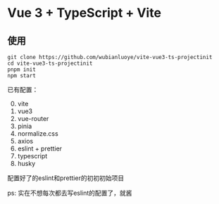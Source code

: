 # Vue 3 + TypeScript + Vite

## 使用

```
git clone https://github.com/wubianluoye/vite-vue3-ts-projectinit
cd vite-vue3-ts-projectinit
pnpm init
npm start
```

已有配置：

0. vite
1. vue3
2. vue-router
3. pinia
4. normalize.css
5. axios
6. eslint + prettier
7. typescript
8. husky

配置好了的eslint和prettier的初初初始项目

ps: 实在不想每次都去写eslint的配置了，就酱
